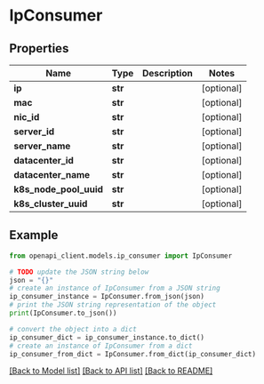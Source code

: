 # IpConsumer


## Properties

Name | Type | Description | Notes
------------ | ------------- | ------------- | -------------
**ip** | **str** |  | [optional] 
**mac** | **str** |  | [optional] 
**nic_id** | **str** |  | [optional] 
**server_id** | **str** |  | [optional] 
**server_name** | **str** |  | [optional] 
**datacenter_id** | **str** |  | [optional] 
**datacenter_name** | **str** |  | [optional] 
**k8s_node_pool_uuid** | **str** |  | [optional] 
**k8s_cluster_uuid** | **str** |  | [optional] 

## Example

```python
from openapi_client.models.ip_consumer import IpConsumer

# TODO update the JSON string below
json = "{}"
# create an instance of IpConsumer from a JSON string
ip_consumer_instance = IpConsumer.from_json(json)
# print the JSON string representation of the object
print(IpConsumer.to_json())

# convert the object into a dict
ip_consumer_dict = ip_consumer_instance.to_dict()
# create an instance of IpConsumer from a dict
ip_consumer_from_dict = IpConsumer.from_dict(ip_consumer_dict)
```
[[Back to Model list]](../README.md#documentation-for-models) [[Back to API list]](../README.md#documentation-for-api-endpoints) [[Back to README]](../README.md)


